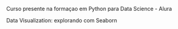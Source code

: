 Curso presente na formaçao em Python para Data Science - Alura

Data Visualization: explorando com Seaborn
